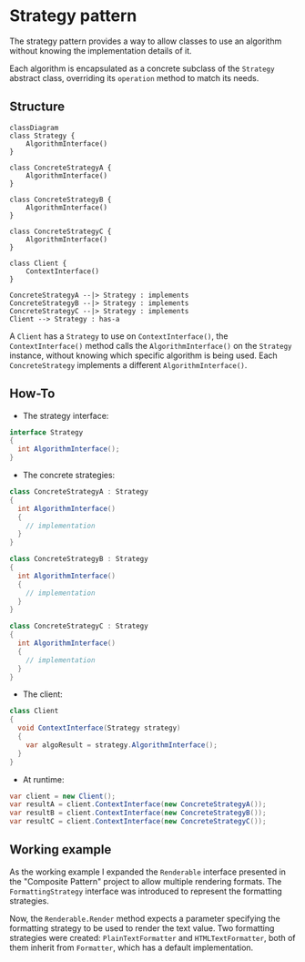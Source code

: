# Strategy pattern

The strategy pattern provides a way to allow classes to use an algorithm without knowing the implementation details of it.

Each algorithm is encapsulated as a concrete subclass of the `Strategy` abstract class, overriding its `operation` method to match its needs.

## Structure

```mermaid
classDiagram
class Strategy {
    AlgorithmInterface()
}

class ConcreteStrategyA {
    AlgorithmInterface()
}

class ConcreteStrategyB {
    AlgorithmInterface()
}

class ConcreteStrategyC {
    AlgorithmInterface()
}

class Client {
    ContextInterface()
}

ConcreteStrategyA --|> Strategy : implements
ConcreteStrategyB --|> Strategy : implements
ConcreteStrategyC --|> Strategy : implements
Client --> Strategy : has-a
```

A `Client` has a `Strategy` to use on `ContextInterface()`, the `ContextInterface()` method calls the `AlgorithmInterface()` on the `Strategy` instance, without knowing which specific algorithm is being used. Each `ConcreteStrategy` implements a different `AlgorithmInterface()`.

## How-To

- The strategy interface:

```csharp
interface Strategy
{
  int AlgorithmInterface();
}
```

- The concrete strategies:

```csharp
class ConcreteStrategyA : Strategy
{
  int AlgorithmInterface()
  {
    // implementation
  }
}

class ConcreteStrategyB : Strategy
{
  int AlgorithmInterface()
  {
    // implementation
  }
}

class ConcreteStrategyC : Strategy
{
  int AlgorithmInterface()
  {
    // implementation
  }
}
```

- The client:

```csharp
class Client
{
  void ContextInterface(Strategy strategy)
  {
    var algoResult = strategy.AlgorithmInterface();
  }
}
```

- At runtime:

```csharp
var client = new Client();
var resultA = client.ContextInterface(new ConcreteStrategyA());
var resultB = client.ContextInterface(new ConcreteStrategyB());
var resultC = client.ContextInterface(new ConcreteStrategyC());
```

## Working example

As the working example I expanded the `Renderable` interface presented in the "Composite Pattern" project to allow multiple rendering formats. The `FormattingStrategy` interface was introduced to represent the formatting strategies.

Now, the `Renderable.Render` method expects a parameter specifying the formatting strategy to be used to render the text value. Two formatting strategies were created: `PlainTextFormatter` and `HTMLTextFormatter`, both of them inherit from `Formatter`, which has a default implementation.
